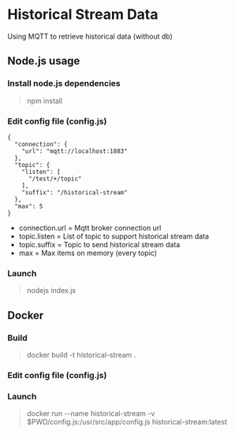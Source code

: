 # Historical Stream Data

Using MQTT to retrieve historical data (without db)

## Node.js usage

### Install node.js dependencies

> npm install

### Edit config file (config.js)

```
{
  "connection": {
    "url": "mqtt://localhost:1883"
  },
  "topic": {
    "listen": [
      "/test/+/topic"
    ],
    "suffix": "/historical-stream"
  },
  "max": 5
}
```

* connection.url = Mqtt broker connection url
* topic.listen = List of topic to support historical stream data
* topic.suffix = Topic to send historical stream data
* max = Max items on memory (every topic)

### Launch

> nodejs index.js

## Docker

### Build

> docker build -t historical-stream .

### Edit config file (config.js)

### Launch

> docker run --name historical-stream -v $PWD/config.js:/usr/src/app/config.js historical-stream:latest
